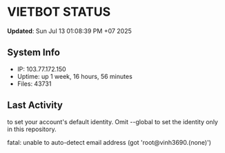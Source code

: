 # VIETBOT STATUS
**Updated**: Sun Jul 13 01:08:39 PM +07 2025

## System Info
- IP: 103.77.172.150
- Uptime: up 1 week, 16 hours, 56 minutes
- Files: 43731

## Last Activity

to set your account's default identity.
Omit --global to set the identity only in this repository.

fatal: unable to auto-detect email address (got 'root@vinh3690.(none)')
